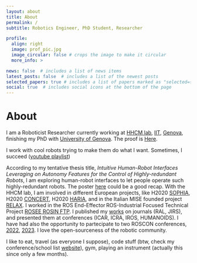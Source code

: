 ```yaml
---
layout: about
title: About
permalink: /
subtitle: Robotics Engineer, PhD Student, Researcher

profile:
  align: right
  image: prof_pic.jpg
  image_circular: false # crops the image to make it circular
  more_info: >

news: false  # includes a list of news items
latest_posts: false  # includes a list of the newest posts
selected_papers: true # includes a list of papers marked as "selected={true}"
social: true  # includes social icons at the bottom of the page
---
```


# About

I am a Roboticist Researcher currently working at [HHCM lab](https://hhcm.iit.it/en-US/), [IIT](https://www.iit.it/en-US/home), [Genova](https://maps.app.goo.gl/pgYbVC4x6tkYCBFh6), finishing my PhD with [University of Genova](https://biorob.phd.unige.it/). The proof is [Here](https://www.iit.it/people-details/-/people/davide-torielli).  

I work with cool robots trying to make them do what I want. Sometimes, I succeed ([youtube playlist](https://www.youtube.com/playlist?list=PLT9OgUePJDXWH4lcZZhrPfMZts92yIb38))   

According to my tentative thesis title, _Intuitive Human-Robot Interfaces Leveraging on Autonomy Features for the Control of Highly-redundant Robots_, I am exploring human-robot interfaces to let people operate such highly-redundant robots. The poster [here](https://torydebra.github.io/projects/poster_phd/) could be a good recap. With the HHCM lab, I am involved in different European projects, like H2020 [SOPHIA](https://project-sophia.eu/), H2020 [CONCERT](https://concertproject.eu/), H2020 [HARIA](https://clem.diism.unisi.it/~haria/), and in the Italian MISE founded project [RELAX](https://relax.comiteg.it/). I worked in the ROS End-Effector ROS-Industrial Focused Technical Project [ROSEE ROSIN FTP](https://www.rosin-project.eu/ftp/ros-end-effector).
I published my [works](https://torydebra.github.io/publications/) on journals (RAL, JIRS), and presented them at conferences (ICAR, ICRA, IROS, HUMANOIDS). I have had also the opportunity to partecipate to two ROSCON conferences, [2022](https://roscon.ros.org/2022/), [2023](https://roscon.ros.org/2023/). I love the open-sourceness of the robotic community. 

I like to eat, travel (as everyone I suppose), code stuff (btw, check my conference/school list [website](https://torydebra.github.io/AwesomeRoboticsConferencesAndSchoolsList/)), gym, playing an instrument (actually this since only a few months).  

